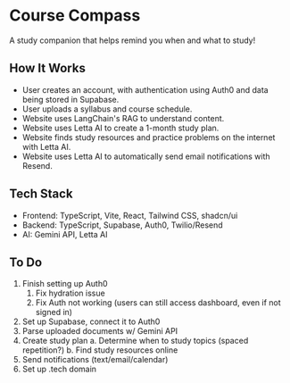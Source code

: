 # Course Compass

A study companion that helps remind you when and what to study!

## How It Works

- User creates an account, with authentication using Auth0 and data being stored in Supabase.
- User uploads a syllabus and course schedule.
- Website uses LangChain's RAG to understand content.
- Website uses Letta AI to create a 1-month study plan.
- Website finds study resources and practice problems on the internet with Letta AI.
- Website uses Letta AI to automatically send email notifications with Resend.

## Tech Stack

- Frontend: TypeScript, Vite, React, Tailwind CSS, shadcn/ui
- Backend: TypeScript, Supabase, Auth0, Twilio/Resend
- AI: Gemini API, Letta AI

## To Do

1. Finish setting up Auth0
   1. Fix hydration issue
   2. Fix Auth not working (users can still access dashboard, even if not signed in)
2. Set up Supabase, connect it to Auth0
3. Parse uploaded documents w/ Gemini API
4. Create study plan
   a. Determine when to study topics (spaced repetition?)
   b. Find study resources online
5. Send notifications (text/email/calendar)
6. Set up .tech domain